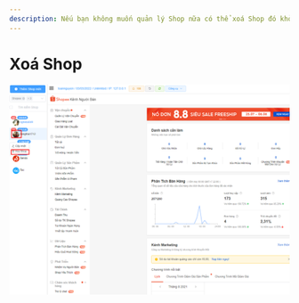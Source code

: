 ```yaml
---
description: Nếu bạn không muốn quản lý Shop nữa có thể xoá Shop đó khỏi hệ thống
---
```


# Xoá Shop

![Rê chuột vào Logo > bấm Xoá Shop](<../../.gitbook/assets/image (16).png>)
